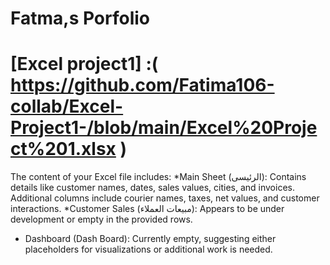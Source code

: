 # Fatma,s Porfolio 
# [Excel project1] :( https://github.com/Fatima106-collab/Excel-Project1-/blob/main/Excel%20Project%201.xlsx )
The content of your Excel file includes:
*Main Sheet (الرئيسى):
Contains details like customer names, dates, sales values, cities, and invoices.
Additional columns include courier names, taxes, net values, and customer interactions.
*Customer Sales (مبيعات العملاء):
Appears to be under development or empty in the provided rows.
* Dashboard (Dash Board):
Currently empty, suggesting either placeholders for visualizations or additional work is needed.
